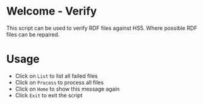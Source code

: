 # Welcome - Verify 
This script can be used to verify RDF files against HS5. Where possible RDF files can be repaired.

# Usage
- Click on `List` to list all failed files
- Click on `Process` to process all files
- Click on `Home` to show this message again
- Click `Exit` to exit the script